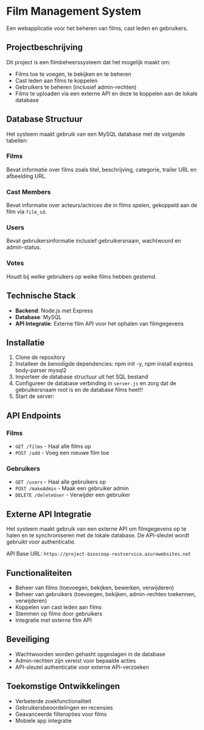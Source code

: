 # Film Management System

Een webapplicatie voor het beheren van films, cast leden en gebruikers.

## Projectbeschrijving

Dit project is een filmbeheerssysteem dat het mogelijk maakt om:
- Films toe te voegen, te bekijken en te beheren
- Cast leden aan films te koppelen
- Gebruikers te beheren (inclusief admin-rechten)
- Films te uploaden via een externe API en deze te koppelen aan de lokale database

## Database Structuur

Het systeem maakt gebruik van een MySQL database met de volgende tabellen:

### Films
Bevat informatie over films zoals titel, beschrijving, categorie, trailer URL en afbeelding URL.

### Cast Members
Bevat informatie over acteurs/actrices die in films spelen, gekoppeld aan de film via `film_id`.

### Users
Bevat gebruikersinformatie inclusief gebruikersnaam, wachtwoord en admin-status.

### Votes
Houdt bij welke gebruikers op welke films hebben gestemd.

## Technische Stack

- **Backend**: Node.js met Express
- **Database**: MySQL
- **API Integratie**: Externe film API voor het ophalen van filmgegevens

## Installatie

1. Clone de repository
2. Installeer de benodigde dependencies: npm init -y,  npm install express body-parser mysql2 
4. Importeer de database structuur uit het SQL bestand
5. Configureer de database verbinding in `server.js` en zorg dat de gebruikersnaam root is en de database films heet!!
6. Start de server:


## API Endpoints

### Films

- `GET /films` - Haal alle films op
- `POST /add` - Voeg een nieuwe film toe

### Gebruikers

- `GET /users` - Haal alle gebruikers op
- `POST /makeAdmin` - Maak een gebruiker admin
- `DELETE /deleteUser` - Verwijder een gebruiker

## Externe API Integratie

Het systeem maakt gebruik van een externe API om filmgegevens op te halen en te synchroniseren met de lokale database. De API-sleutel wordt gebruikt voor authenticatie.

API Base URL: `https://project-bioscoop-restservice.azurewebsites.net`

## Functionaliteiten

- Beheer van films (toevoegen, bekijken, bewerken, verwijderen)
- Beheer van gebruikers (toevoegen, bekijken, admin-rechten toekennen, verwijderen)
- Koppelen van cast leden aan films
- Stemmen op films door gebruikers
- Integratie met externe film API

## Beveiliging

- Wachtwoorden worden gehasht opgeslagen in de database
- Admin-rechten zijn vereist voor bepaalde acties
- API-sleutel authenticatie voor externe API-verzoeken

## Toekomstige Ontwikkelingen

- Verbeterde zoekfunctionaliteit
- Gebruikersbeoordelingen en recensies
- Geavanceerde filteropties voor films
- Mobiele app integratie
